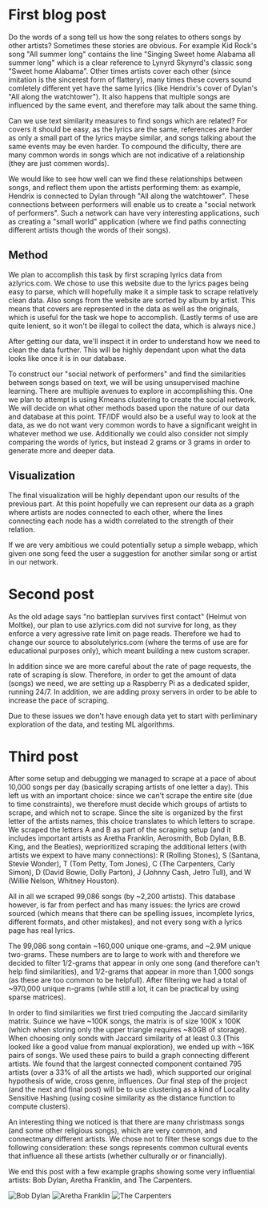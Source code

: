# First blog post

Do the words of a song tell us how the song relates to others songs by other artists?
Sometimes these stories are obvious. For example Kid Rock's song "All summer long" contains the line "Singing Sweet home Alabama all summer long" which is a clear reference to Lynyrd Skynyrd's classic song "Sweet home Alabama".
Other times artists cover each other (since imitation is the sincerest form of flattery), many times these covers sound comletely different yet have the same lyrics (like Hendrix's cover of Dylan's "All along the watchtower").
It also happens that multiple songs are influenced by the same event, and therefore may talk about the same thing.

Can we use text similarity measures to find songs which are related? For covers it should be easy, as the lyrics are the same, references are harder as only a small part of the lyrics maybe similar, and songs talking about the same events may be even harder.
To compound the dificulty, there are many common words in songs which are not indicative of a relationship (they are just commen words).

We would like to see how well can we find these relationships between songs, and reflect them upon the artists performing them: as example, Hendrix is connected to Dylan through "All along the watchtower". 
These connections between performers will enable us to create a "social network of performers". Such a network can have very interesting applications, such as creating a "small world" application (where we find paths connecting different artists though the words of their songs).

## Method
We plan to accomplish this task by first scraping lyrics data from azlyrics.com. We chose to use this website due to the lyrics pages being easy to parse, which will hopefully make it a simple task to scrape relatively clean data. Also songs from the website are sorted by album by artist. This means that covers are represented in the data as well as the originals, which is useful for the task we hope to accomplish. (Lastly terms of use are quite lenient, so it won't be illegal to collect the data, which is always nice.) 

After getting our data, we'll inspect it in order to understand how we need to clean the data further. This will be highly dependant upon what the data looks like once it is in our database.

To construct our "social network of performers" and find the similarities between songs based on text, we will be using unsupervised machine learning. There are multiple avenues to explore in accomplishing this. One we plan to attempt is using Kmeans clustering to create the social network. We will decide on what other methods based upon the nature of our data and database at this point. TF/IDF would also be a useful way to look at the data, as we do not want very common words to have a significant weight in whatever method we use. Additionally we could also consider not simply comparing the words of lyrics, but instead 2 grams or 3 grams in order to generate more and deeper data.

## Visualization
The final visualization will be highly dependant upon our results of the previous part. At this point hopefully we can represent our data as a graph where artists are nodes connected to each other, where the lines connecting each node has a width correlated to the strength of their relation.

If we are very ambitious we could potentially setup a simple webapp, which given one song feed the user a suggestion for another similar song or artist in our network.

# Second post

As the old adage says "no battleplan survives first contact" (Helmut von Moltke), our plan to use azlyrics.com did not survive for long, as they enforce a very agressive rate limit on page reads. Therefore we had to change our source to absolutelyrics.com (where the terms of use are for educational purposes only), which meant building a new custom scraper.

In addition since we are more careful about the rate of page requests, the rate of scraping is slow. Therefore, in order to get the amount of data (songs) we need, we are setting up a Raspberry Pi as a dedicated spider, running 24/7. In addition, we are adding proxy servers in order to be able to increase the pace of scraping.

Due to these issues we don't have enough data yet to start with perliminary exploration of the data, and testing ML algorithms.

# Third post

After some setup and debugging we managed to scrape at a pace of about 10,000 songs per day (basically scraping artists of one letter a day). This left us with an important choice: since we can't scrape the entire site (due to time constraints), we therefore must decide which groups of artists to scrape, and which not to scrape. Since the site is organized by the first letter of the artists names, this choice translates to which letters to scrape. We scraped the letters A and B as part of the scraping setup (and it includes important artists as Aretha Franklin, Aerosmith, Bob Dylan, B.B. King, and the Beatles), weprioritized scraping the additional letters (with artists we expext to have many connections): R (Rolling Stones), S (Santana, Stevie Wonder), T (Tom Petty, Tom Jones), C (The Carpenters, Carly Simon), D (David Bowie, Dolly Parton), J (Johnny Cash, Jetro Tull), and W (Willie Nelson, Whitney Houston).

All in all we scraped 99,086 songs (by ~2,200 artists). This database however, is far from perfect and has many issues: the lyrics are crowd sourced (which means that there can be spelling issues, incomplete lyrics, different formats, and other mistakes), and not every song with a lyrics page has real lyrics.

The 99,086 song contain ~160,000 unique one-grams, and ~2.9M unique two-grams. These numbers are to large to work with and therefore we decided to filter 1/2-grams that appear in only one song (and therefore can't help find similarities), and 1/2-grams that appear in more than 1,000 songs (as these are too common to be helpfull). After filtering we had a total of ~970,000 unique n-grams (while still a lot, it can be practical by using sparse matrices).

In order to find similarities we first tried computing the Jaccard similarity matrix. Suince we have ~100K songs, the matrix is of size 100K x 100K (which when storing only the upper triangle requires ~80GB of storage). When choosing only sonds with Jaccard similarity of at least 0.3 (This looked like a good value from manual exploration), we ended up with ~16K pairs of songs. We used these pairs to build a graph connecting different artists. We found that the largest connected component contained 795 artists (over a 33% of all the artists we had), which supported our original hypothesis of wide, cross genre, influences. Our final step of the project (and the next and final post) will be to use clustering as a kind of Locality Sensitive Hashing (using cosine similarity as the distance function to compute clusters). 

An interesting thing we noticed is that there are many christmass songs (and some other religious songs), which are very common, and connectmany different artists. We chose not to filter these songs due to the following consideration: these songs represents common cultural events that influence all these artists (whether culturally or or financially).

We end this post with a few example graphs showing some very influential artists: Bob Dylan, Aretha Franklin, and The Carpenters. 

![Bob Dylan](BobDylan.png)
![Aretha Franklin](ArethaFranklin.png)
![The Carpenters](TheCarpenters.png)
